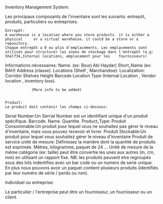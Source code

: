 Inventory Management System:

Les principaux composants de l'inventaire sont les suivants: entrepôt, produits, particuliers ou entreprises.

	Entrepôt:
	A warehouse is a location where you store products. it is either a physical 	or a virtual warehouse. it could be a store or a repository.
	Chaque entrepôt a 0 ou plus d'emplacements. Les emplacements sont 	utilisés pour structurer les zones de stockage dans l'entrepôt (e.g: 	Shelf34,Internal locations, emplacement pour les 	fournisseurs)
	
Informations nécessaires: 
Name. (ex: Bourj Abi Haydar)
Short_Name (ex: BAH)
Address (classe).
Locations (Shelf , Marchandise):
Localization:
Corridor
Shelves
Height
Barcode
Location Type (Internal Location , Vendor location , inventory loss).
		
				(More info to be added)


	Produit:
	Le produit doit contenir les champs ci-dessous:
Serial Number:Un Serrial Number est un identifiant unique d'un produit spécifique.
Barcode.
Name.
Quantite.
Product_Type:
Produit Consommable:Un produit pour lequel vous ne souhaitez pas gérer le niveau d'inventaire, mais vous pouvez recevoir et livrer.
Produit Stockable:Un produit pour lequel vous souhaitez gérer le niveau d'inventaire
Produit de service
unité de mesure: Définissez la manière dont la quantité de produits est exprimée. Mètres, kilogramme, paquet de 24 ... Unité de mesure de la même catégorie (ex: taille) peut être convertie les unes aux autres (m, cm, mm) en utilisant un rapport fixe.
NB: les produits peuvent etre regroupés sous des lots indentifies avec un bar code ou un numero de serie unique. En plus nous pouvons avoir un paquet contient plusieurs produits (identifiés par leur numéro de série / perdu ou non).

Individuel ou entreprise:

Le particulier / l'entreprise peut être un fournisseur, un fournisseur ou un client.
 
		
 
